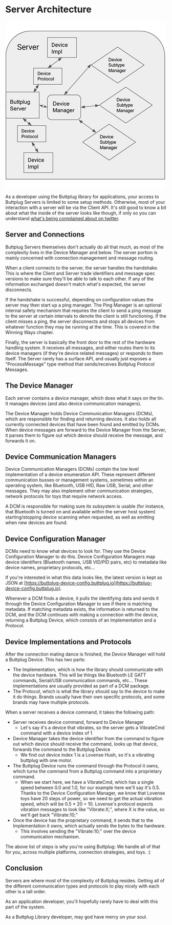 # Server Architecture

![Buttplug Server Architecture Diagram](./server.png)

As a developer using the Buttplug library for applications, your access to Buttplug Servers is limited to some setup methods. Otherwise, most of your interaction with a server will be via the Client API. It's still good to know a bit about what the inside of the server looks like though, if only so you can understand [what's being complained about on twitter](https://twitter.com/buttplugio).

## Server and Connections

Buttplug Servers themselves don't actually do all that much, as most of the complexity lives in the Device Manager and below. The server portion is mainly concerned with connection management and message routing.

When a client connects to the server, the server handles the handshake. This is where the Client and Server trade identifiers and message spec versions to make sure they'll be able to talk to each other. If any of the information exchanged doesn't match what's expected, the server disconnects.

If the handshake is successful, depending on configuration values the server may then start up a ping manager. The Ping Manager is an optional internal safety mechanism that requires the client to send a ping message to the server at certain intervals to denote the client is still functioning. If the client misses a ping, the server disconnects and stops all devices from whatever function they may be running at the time. This is covered in the Winning Ways chapter.

Finally, the server is basically the front door to the rest of the hardware handling system. It receives all messages, and either routes them to its device managers (if they're device related messages) or responds to them itself. The Server rarely has a surface API, and usually just exposes a "ProcessMessage" type method that sends/receives Buttplug Protocol Messages.

## The Device Manager

Each server contains a device manager, which does what it says on the tin. It manages devices (and also device communication managers).

The Device Manager holds Device Communication Managers (DCMs), which are responsible for finding and returning devices. It also holds all currently connected devices that have been found and emitted by DCMs. When device messages are forward to the Device Manager from the Server, it parses them to figure out which device should receive the message, and forwards it on.

## Device Communication Managers

Device Communication Managers (DCMs) contain the low level implementation of a device enumeration API. These represent different communication busses or management systems, sometimes within an operating system, like Bluetooth, USB HID, Raw USB, Serial, and other messages. They may also implement other communication strategies, network protocols for toys that require network access.

A DCM is responsible for making sure its subsystem is usable (for instance, that Bluetooth is turned on and available within the server host system) starting/stopping device scanning when requested, as well as emitting when new devices are found.

## Device Configuration Manager

DCMs need to know what devices to look for. They use the Device Configuration Manager to do this. Device Configuration Managers map device identifiers (Bluetooth names, USB VID/PID pairs, etc) to metadata like device names, proprietary protocols, etc... 

If you're interested in what this data looks like, the latest version is kept as JSON at [https://buttplug-device-config.buttplug.io](https://buttplug-device-config.buttplug.io).

Whenever a DCM finds a device, it pulls the identifying data and sends it through the Device Configuration Manager to see if there is matching metadata. If matching metadata exists, the information is returned to the DCM, and the DCM continues with making a connection with the device, returning a Buttplug Device, which consists of an Implementation and a Protocol.

## Device Implementations and Protocols

After the connection mating dance is finished, the Device Manager will hold a Buttplug Device. This has two parts:

- The Implementation, which is how the library should communicate with the device hardware. This will be things like Bluetooth LE GATT commands, Serial/USB communication commands, etc... These implementations are usually provided as part of a DCM package.
- The Protocol, which is what the library should say to the device to make it do things. Brands usually have their own specific protocols, and some brands may have multiple protocols.

When a server receives a device command, it takes the following path:

- Server receives device command, forward to Device Manager
  - Let's say it's a device that vibrates, so the server gets a VibrateCmd command with a device index of 1
- Device Manager takes the device identifier from the command to figure out which device should receive the command, looks up that device, forwards the command to the Buttplug Device
  - We find out device index 1 is a Lovense Hush, so it's a vibrating buttplug with one motor.
- The Buttplug Device runs the command through the Protocol it owns, which turns the command from a Buttplug command into a proprietary command.
  - When we start here, we have a VibrateCmd, which has a single speed between 0.0 and 1.0, for our example here we'll say it's 0.5. Thanks to the Device Configuration Manager, we know that Lovense toys have 20 steps of power, so we need to get the actual vibration speed, which will be 0.5 * 20 = 10. Lovense's protocol expects vibration messages to look like "Vibrate:X;", where X is the value, so we'll get back "Vibrate:10;"
- Once the device has the proprietary command, it sends that to the Implementation it owns, which actually sends the bytes to the hardware.
  - This involves sending the "Vibrate:10;" over the device communication mechanism.

The above list of steps is why you're using Buttplug: We handle all of that for you, across multiple platforms, connection strategies, and toys. :)

## Conclusion

Servers are where most of the complexity of Buttplug resides. Getting all of the different communication types and protocols to play nicely with each other is a tall order. 

As an application developer, you'll hopefully rarely have to deal with this part of the system.

As a Buttplug Library developer, may god have mercy on your soul.